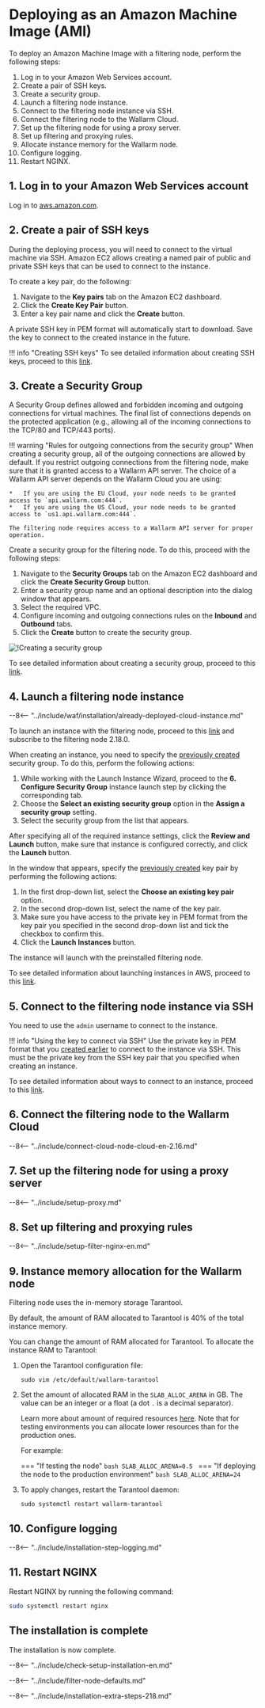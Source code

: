[link-ssh-keys]:            https://docs.aws.amazon.com/AWSEC2/latest/UserGuide/get-set-up-for-amazon-ec2.html#create-a-key-pair
[link-sg]:                  https://docs.aws.amazon.com/en_us/AWSEC2/latest/UserGuide/get-set-up-for-amazon-ec2.html#create-a-base-security-group
[link-launch-instance]:     https://docs.aws.amazon.com/AWSEC2/latest/UserGuide/EC2_GetStarted.html#ec2-launch-instance

[anchor1]:      #3-create-a-security-group
[anchor2]:      #2-create-a-pair-of-ssh-keys

[img-create-sg]:                ../images/installation-ami/common/create_sg.png
[installation-instr-latest]:    /admin-en/installation-ami-en/
[versioning-policy]:            ../updating-migrating/versioning-policy.md#version-list

# Deploying as an Amazon Machine Image (AMI)

To deploy an Amazon Machine Image with a filtering node, perform the following steps:

1. Log in to your Amazon Web Services account.
2. Create a pair of SSH keys.
3. Create a security group.
4. Launch a filtering node instance.
5. Connect to the filtering node instance via SSH.
6. Connect the filtering node to the Wallarm Cloud.
7. Set up the filtering node for using a proxy server.
8. Set up filtering and proxying rules.
9. Allocate instance memory for the Wallarm node.
10. Configure logging.
11. Restart NGINX.

## 1. Log in to your Amazon Web Services account

Log in to [aws.amazon.com](https://aws.amazon.com/).

## 2. Create a pair of SSH keys

During the deploying process, you will need to connect to the virtual machine via SSH. Amazon EC2 allows creating a named pair of public and private SSH keys that can be used to connect to the instance.

To create a key pair, do the following:

1.  Navigate to the **Key pairs** tab on the Amazon EC2 dashboard.
2.  Click the **Create Key Pair** button.
3.  Enter a key pair name and click the **Create** button.

A private SSH key in PEM format will automatically start to download. Save the key to connect to the created instance in the future.

!!! info "Creating SSH keys"
    To see detailed information about creating SSH keys, proceed to this [link][link-ssh-keys].

## 3. Create a Security Group

A Security Group defines allowed and forbidden incoming and outgoing connections for virtual machines. The final list of connections depends on the protected application (e.g., allowing all of the incoming connections to the TCP/80 and TCP/443 ports).

!!! warning "Rules for outgoing connections from the security group"
    When creating a security group, all of the outgoing connections are allowed by default. If you restrict outgoing connections from the filtering node, make sure that it is granted access to a Wallarm API server. The choice of a Wallarm API server depends on the Wallarm Cloud you are using:

    *   If you are using the EU Cloud, your node needs to be granted access to `api.wallarm.com:444`.
    *   If you are using the US Cloud, your node needs to be granted access to `us1.api.wallarm.com:444`.
    
    The filtering node requires access to a Wallarm API server for proper operation.

Create a security group for the filtering node. To do this, proceed with the following steps:

1.  Navigate to the **Security Groups** tab on the Amazon EC2 dashboard and click the **Create Security Group** button.
2.  Enter a security group name and an optional description into the dialog window that appears.
3.  Select the required VPC.
4.  Configure incoming and outgoing connections rules on the **Inbound** and **Outbound** tabs.
5.  Click the **Create** button to create the security group.

![!Creating a security group][img-create-sg]

To see detailed information about creating a security group, proceed to this [link][link-sg].

## 4. Launch a filtering node instance

--8<-- "../include/waf/installation/already-deployed-cloud-instance.md"

To launch an instance with the filtering node, proceed to this [link](https://aws.amazon.com/marketplace/pp/B073VRFXSD) and subscribe to the filtering node 2.18.0.

When creating an instance, you need to specify the [previously created][anchor1] security group. To do this, perform the following actions:

1.  While working with the Launch Instance Wizard, proceed to the **6. Configure Security Group** instance launch step by clicking the corresponding tab.
2.  Choose the **Select an existing security group** option in the **Assign a security group** setting.
3.  Select the security group from the list that appears.

After specifying all of the required instance settings, click the **Review and Launch** button, make sure that instance is configured correctly, and click the **Launch** button.

In the window that appears, specify the [previously created][anchor2] key pair by performing the following actions:

1.  In the first drop-down list, select the **Choose an existing key pair** option.
2.  In the second drop-down list, select the name of the key pair.
3.  Make sure you have access to the private key in PEM format from the key pair you specified in the second drop-down list and tick the checkbox to confirm this.
4.  Click the **Launch Instances** button.

The instance will launch with the preinstalled filtering node.

To see detailed information about launching instances in AWS, proceed to this [link][link-launch-instance].

## 5. Connect to the filtering node instance via SSH

You need to use the `admin` username to connect to the instance.

!!! info "Using the key to connect via SSH"
    Use the private key in PEM format that you [created earlier][anchor2] to connect to the instance via SSH. This must be the private key from the SSH key pair that you specified when creating an instance.

To see detailed information about ways to connect to an instance, proceed to this [link](https://docs.aws.amazon.com/AWSEC2/latest/UserGuide/AccessingInstances.html).

## 6. Connect the filtering node to the Wallarm Cloud

--8<-- "../include/connect-cloud-node-cloud-en-2.16.md"

## 7. Set up the filtering node for using a proxy server

--8<-- "../include/setup-proxy.md"

## 8. Set up filtering and proxying rules

--8<-- "../include/setup-filter-nginx-en.md"

## 9. Instance memory allocation for the Wallarm node

Filtering node uses the in-memory storage Tarantool.

By default, the amount of RAM allocated to Tarantool is 40% of the total instance memory. 

You can change the amount of RAM allocated for Tarantool. To allocate the instance RAM to Tarantool:

1. Open the Tarantool configuration file:

    ```
    sudo vim /etc/default/wallarm-tarantool
    ```

2. Set the amount of allocated RAM in the `SLAB_ALLOC_ARENA` in GB. The value can be an integer or a float (a dot `.` is a decimal separator).

    Learn more about amount of required resources [here](../admin-en/configuration-guides/allocate-resources-for-node.md). Note that for testing environments you can allocate lower resources than for the production ones.

    For example:
    
    === "If testing the node"
        ```bash
        SLAB_ALLOC_ARENA=0.5
        ```
    === "If deploying the node to the production environment"
        ```bash
        SLAB_ALLOC_ARENA=24
        ```
3. To apply changes, restart the Tarantool daemon:

    ```
    sudo systemctl restart wallarm-tarantool
    ```

## 10. Configure logging

--8<-- "../include/installation-step-logging.md"

## 11. Restart NGINX

Restart NGINX by running the following command:

``` bash
sudo systemctl restart nginx
```    
    
## The installation is complete

The installation is now complete.

--8<-- "../include/check-setup-installation-en.md"

--8<-- "../include/filter-node-defaults.md"

--8<-- "../include/installation-extra-steps-218.md"